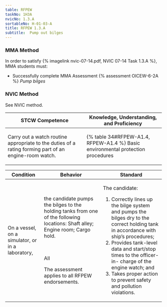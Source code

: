 ```yaml
---
table: RFPEW
taskNo: 1H3A
nvicNo: 1.3.A 
sortableNo: H-01-03-A
title: RFPEW 1.3.A 
subtitle:  Pump out bilges
---
```



### MMA Method

In order to satisfy  {% imagelink nvic-07-14.pdf, NVIC 07-14 Task 1.3.A %}, MMA students must:

* Successfully complete MMA Assessment {% assessment OICEW-6-2A %} *Pump bilges*


### NVIC Method

<a onclick="togglevisibility('nvic_methods')" >See NVIC method.</a>

<div id='nvic_methods' class='hide'>

<table>
<thead>
<tr>
<th class='forty'> STCW Competence </th>
<th class='sixty'> Knowledge, Understanding, and Proficiency </th>
</tr>
</thead>




<tbody>
<tr><td markdown='1'>

Carry out a watch routine appropriate to the duties of a rating forming part of an engine-room watch.

</td><td markdown='1'>

{% table 34#RFPEW-A1.4, RFPEW-A1.4 %} Basic environmental protection procedures

</td></tr>


</tbody>
</table>


<table>
<thead>
<tr><th class='twenty'>  Condition </th><th class='twenty'> Behavior </th><th  class='sixty'>Standard </th></tr>
</thead>
<tbody >



<tr><td markdown='1'>

On a vessel, on a simulator, or in a laboratory,

</td><td markdown='1'>

the candidate pumps the bilges to the holding tanks from one of the following locations: 
 Shaft alley; 
 Engine room; 
 Cargo hold.

<br>

<div class="tooltip" markdown='1'>

All

The assessment applies to all RFPEW endorsements.

</div>


</td><td markdown='1'>

The candidate:

1. Correctly lines up the bilge system and pumps the bilges dry to the correct holding tank in accordance with ship’s procedures;
2. Provides tank-level data and start/stop times to the officer-in- charge of the engine watch; and
3. Takes proper action to prevent safety and pollution violations.

</td></tr>
</tbody>
</table>
</div>
